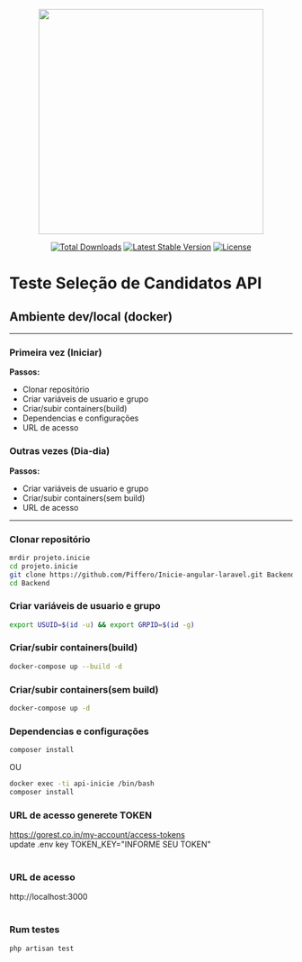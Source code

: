 <p align="center"><a href="https://laravel.com" target="_blank"><img src="https://raw.githubusercontent.com/laravel/art/master/logo-lockup/5%20SVG/2%20CMYK/1%20Full%20Color/laravel-logolockup-cmyk-red.svg" width="400"></a></p>

<p align="center">
<a href="https://packagist.org/packages/laravel/framework"><img src="https://img.shields.io/packagist/dt/laravel/framework" alt="Total Downloads"></a>
<a href="https://packagist.org/packages/laravel/framework"><img src="https://img.shields.io/packagist/v/laravel/framework" alt="Latest Stable Version"></a>
<a href="https://packagist.org/packages/laravel/framework"><img src="https://img.shields.io/packagist/l/laravel/framework" alt="License"></a>
</p>

# Teste Seleção de Candidatos API

## Ambiente dev/local (docker)
---

### **Primeira vez (Iniciar)**
**Passos:** 
- Clonar repositório
- Criar variáveis de usuario e grupo
- Criar/subir containers(build)
- Dependencias e configurações
- URL de acesso

### **Outras vezes (Dia-dia)**
**Passos:** 
- Criar variáveis de usuario e grupo
- Criar/subir containers(sem build)
- URL de acesso
---

### Clonar repositório
```sh
mrdir projeto.inicie
cd projeto.inicie
git clone https://github.com/Piffero/Inicie-angular-laravel.git Backend
cd Backend
```
### Criar variáveis de usuario e grupo
```sh
export USUID=$(id -u) && export GRPID=$(id -g)
```

### Criar/subir containers(build)
```sh
docker-compose up --build -d
```

### Criar/subir containers(sem build)
```sh
docker-compose up -d
```

### Dependencias e configurações
```sh
composer install
```
OU 

```sh
docker exec -ti api-inicie /bin/bash
composer install
```
### URL de acesso generete TOKEN
https://gorest.co.in/my-account/access-tokens <br>
update .env key TOKEN_KEY="INFORME SEU TOKEN" <br><br>



### URL de acesso
http://localhost:3000 <br><br>


### Rum testes
```sh
php artisan test
```